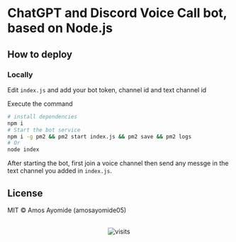 # ChatGPT and Discord Voice Call bot, based on Node.js

## How to deploy

### Locally
Edit `index.js` and add your bot token, channel id and text channel id

Execute the command

```bash
# install dependencies
npm i 
# Start the bot service
npm i -g pm2 && pm2 start index.js && pm2 save && pm2 logs
# Or
node index
```

After starting the bot, first join a voice channel then send any messge in the text channel you added in `index.js`.

## License

MIT © Amos Ayomide (amosayomide05)



<p align="center"><br>
<img src="https://visit-counter.vercel.app/counter.png?page=https%3A%2F%2Fgithub.com%2Famosayomide05%2Fdiscord-voice&s=80&c=00ff00&bg=00000000&no=5&ff=digi" alt="visits">
</p>
